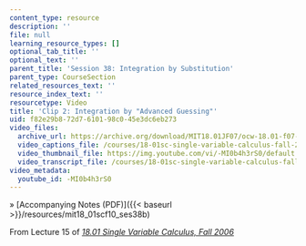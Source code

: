 ```yaml
---
content_type: resource
description: ''
file: null
learning_resource_types: []
optional_tab_title: ''
optional_text: ''
parent_title: 'Session 38: Integration by Substitution'
parent_type: CourseSection
related_resources_text: ''
resource_index_text: ''
resourcetype: Video
title: 'Clip 2: Integration by "Advanced Guessing"'
uid: f82e29b8-72d7-6101-98c0-45e3dc6eb273
video_files:
  archive_url: https://archive.org/download/MIT18.01JF07/ocw-18.01-f07-lec15_300k.mp4
  video_captions_file: /courses/18-01sc-single-variable-calculus-fall-2010/f9c3d4b993b857449c1b4de86dddf970_-MI0b4h3rS0.vtt
  video_thumbnail_file: https://img.youtube.com/vi/-MI0b4h3rS0/default.jpg
  video_transcript_file: /courses/18-01sc-single-variable-calculus-fall-2010/d37bdccda463f98a701fd08fd65ea967_-MI0b4h3rS0.pdf
video_metadata:
  youtube_id: -MI0b4h3rS0
---
```


» [Accompanying Notes (PDF)]({{< baseurl >}}/resources/mit18_01scf10_ses38b)

From Lecture 15 of [_18.01 Single Variable Calculus, Fall 2006_](/courses/18-01-single-variable-calculus-fall-2006/pages/video-lectures)